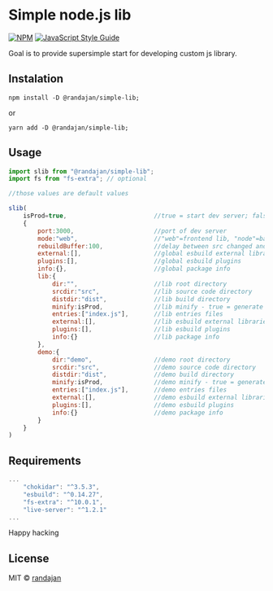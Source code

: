 # Simple node.js lib

[![NPM](https://img.shields.io/npm/v/@randajan/simple-lib.svg)](https://www.npmjs.com/package/@randajan/simple-lib) [![JavaScript Style Guide](https://img.shields.io/badge/code_style-standard-brightgreen.svg)](https://standardjs.com)

Goal is to provide supersimple start for developing custom js library.

## Instalation

```console
npm install -D @randajan/simple-lib;
```

or

```console
yarn add -D @randajan/simple-lib;
```

## Usage

```javascript
import slib from "@randajan/simple-lib";
import fs from "fs-extra"; // optional

//those values are default values

slib(
    isProd=true,                        //true = start dev server; false = generate build;
    {
        port:3000,                      //port of dev server
        mode:"web",                     //"web"=frontend lib, "node"=backend lib
        rebuildBuffer:100,              //delay between src changed and rebuild happens
        external:[],                    //global esbuild external libraries
        plugins:[],                     //global esbuild plugins
        info:{},                        //global package info
        lib:{
            dir:"",                     //lib root directory
            srcdir:"src",               //lib source code directory
            distdir:"dist",             //lib build directory
            minify:isProd,              //lib minify - true = generate minify build; if null then isProd value will be used
            entries:["index.js"],       //lib entries files
            external:[],                //lib esbuild external libraries
            plugins:[],                 //lib esbuild plugins
            info:{}                     //lib package info
        },                                        
        demo:{                          
            dir:"demo",                 //demo root directory
            srcdir:"src",               //demo source code directory
            distdir:"dist",             //demo build directory
            minify:isProd,              //demo minify - true = generate minify build; if null then isProd value will be used
            entries:["index.js"],       //demo entries files
            external:[],                //demo esbuild external libraries
            plugins:[],                 //demo esbuild plugins
            info:{}                     //demo package info
        }
    }
)

```

## Requirements

```javascript
...
    "chokidar": "^3.5.3",
    "esbuild": "^0.14.27",
    "fs-extra": "^10.0.1",
    "live-server": "^1.2.1"
...
```


Happy hacking

## License

MIT © [randajan](https://github.com/randajan)